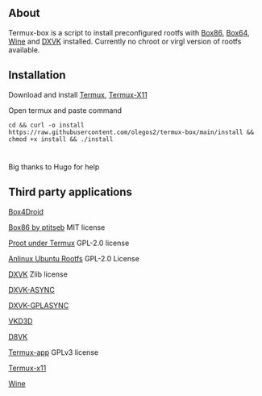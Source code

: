 ## About

Termux-box is a script to install preconfigured rootfs with [Box86](https://github.com/ptitSeb/box86), [Box64](https://github.com/ptitSeb/box64), [Wine](https://www.winehq.org/) and [DXVK](https://github.com/doitsujin/dxvk) installed. Currently no chroot or virgl version of rootfs available.

## Installation
Download and install
[Termux](https://f-droid.org/en/packages/com.termux),
[Termux-X11](https://raw.githubusercontent.com/olegos2/termux-box/main/termux-x11-arm64-v8a-debug.apk)

Open termux and paste command

`cd && curl -o install https://raw.githubusercontent.com/olegos2/termux-box/main/install && chmod +x install && ./install`

#
Big thanks to Hugo for help

## Third party applications

[Box4Droid](https://github.com/Herick75/Box4Droid)

[Box86 by ptitseb](https://github.com/ptitSeb/box86) MIT license

[Proot under Termux](https://github.com/termux/proot) GPL-2.0 license

[Anlinux Ubuntu Rootfs](https://github.com/EXALAB/Anlinux-Resources/tree/master/Rootfs/Ubuntu/arm64) GPL-2.0 License

[DXVK](https://github.com/doitsujin/dxvk) Zlib license

[DXVK-ASYNC](https://github.com/Sporif/dxvk-async)

[DXVK-GPLASYNC](https://gitlab.com/Ph42oN/dxvk-gplasync)

[VKD3D](https://github.com/lutris/vkd3d)

[D8VK](https://github.com/AlpyneDreams/d8vk)

[Termux-app](https://github.com/termux/termux-app) GPLv3 license

[Termux-x11](https://github.com/termux/termux-x11)

[Wine](https://wiki.winehq.org/Licensing)
